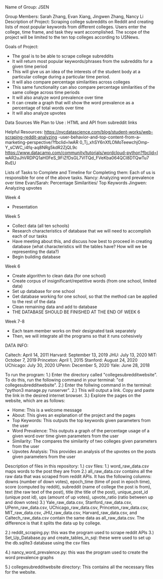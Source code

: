 Name of Group: JSEN

Group Members: Sarah Zhang, Evan Xiang, Jingwen Zhang, Nancy Li
Description of Project: Scraping college subreddits on Reddit and creating lists of
most popular keywords from different colleges. Users enter the college, time
frame, and task they want accomplished. The scope of the project will be limited to
the ten top colleges according to USNews.

Goals of Project:
- The goal is to be able to scrape college subreddits
- It will return most popular keywords/phrases from the subreddits for a given
time period
- This will give us an idea of the interests of the student body at a
particular college during a particular time period.
- It will also compare percentage similarities across colleges
- This same functionality can also compare percentage similarities of
the same college across time periods
- It will also analyze word prevalence over time
- It can create a graph that will show the word prevalence as a
percentage of total words over time
- It will also analyze upvotes

Data Sources We Plan to Use :
HTML and API from subreddit links

Helpful Resources:
https://nycdatascience.com/blog/student-works/web-scraping-reddit-analyzing
-user-behavior-and-top-content-from-a-marketing-perspective/?fbclid=IwAR
0_Tj_xhSY6nXfLOMoTeewchjOmp-Y_sCWC_i4fq-aq8NRg5kdR2ZjQL9c
https://www.datacamp.com/community/tutorials/wordcloud-python?fbclid=I
wAR2uJhVRDPQ1aH0FeS_9FiZfDsGL7VlTQd_FVeKba064QCI8DTQwTu7
RvEU

Lists of Tasks to Complete and Timeline for Completing them:
Each of us is responsible for one of the above tasks.
Nancy: Analyzing word prevalence over time
Evan/Sarah: Percentage Similarities/ Top Keywords
Jingwen: Analyzing upvotes

Week 4
- Presentation

Week 5
- Collect data (all ten schools)
- Research characteristics of database that we will need to accomplish each of
our tasks
- Have meeting about this, and discuss how best to proceed in creating
database (what characteristics will the tables have? How will we be
representing the data?)
- Begin building database

Week 6
- Create algorithm to clean data (for one school)
- Create corpus of insignificant/repetitive words (from one school, limited
data)
- Set up database for one school
- Get database working for one school, so that the method can be applied to
the rest of the data
- Clean remaining data and add to database
- THE DATABASE SHOULD BE FINISHED AT THE END OF WEEK 6

Week 7-8
- Each team member works on their designated task separately
- Then, we will integrate all the programs so that it runs cohesively


DATA INFO:

Caltech:  April 14, 2011
Harvard: September 13, 2019
JHU: July 13, 2020 
MIT: October 7, 2019 
Princeton: April 1, 2015
Stanford: August 24, 2020
UChicago: July 30, 2020
UPenn: December 5, 2020
Yale: June 28, 2018





To run the program:
1.) Enter the directory called "collegesubredditwebsite". To do this, run the following command in your terminal: "cd collegesubredditwebsite".
2.) Enter the follwing command in the terminal: "python3 manage.py runserver".
2.) This will output a link. Copy and paste the link in the desired internet browser.
3.) Explore the pages on the website, which are as follows:
  - Home: This is a welcome message
  - About: This gives an explanation of the project and the pages
  - Top Keywords: This outputs the top keywords given parameters from the user
  - Word Prevalence: This outputs a graph of the percentage usage of a given word over time given parameters from the user
  - Similarity: The compares the similarity of two colleges given parameters from the user
  - Upvotes Analysis: This provides an analysis of the upvotes on the posts given parameters from the user
  
 
Description of files in this repository:
1.) csv files:
  1.) word_raw_data.csv maps words to the post they are from
  2.) all_raw_data.csv contains all the raw data that was scraped from reddit APIs. It has the following columns: downs (number of down votes), epoch_time (time of post in epoch time), score (computed by reddit), subreddit (name of college the post is from), text (the raw text of the post), title (the title of the post), unique_post_id (unique post id), ups (amount of up votes), upvote_ratio (ratio between up and down votes)
  3.) Yale_raw_data.csv, Stanford_raw_data.csv, UPenn_raw_data.csv, UChicago_raw_data.csv, Princeton_raw_data.csv, MIT_raw_data.csv, JHU_raw_data.csv, Harvard_raw_data.csv, and Caltech_raw_data.csv contain the same data as all_raw_data.csv. The difference is that it splits the data up by college.
  
2.) reddit_scraping.py: this was the program used to scrape reddit APIs
3.) Set_Up_Database.py and create_tables_in_sql: these were used to set up the db.sqlite3 database using the csv files


4.) nancy_word_prevalence.py: this was the program used to create the word prevalence graphs

5.) collegesubredditwebsite directory: This contains all the necessary files for the website.
